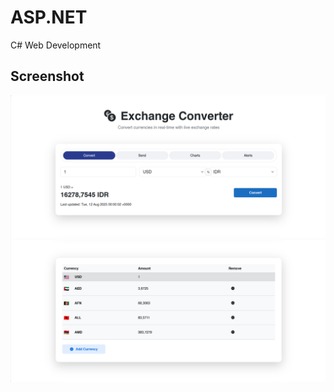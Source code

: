 # ASP.NET

C# Web Development

## Screenshot

<img src="https://raw.githubusercontent.com/aldnazr/exchange-converter/refs/heads/main/preview/1.png" width="" />
<img src="https://raw.githubusercontent.com/aldnazr/exchange-converter/refs/heads/main/preview/2.png" width="" />
